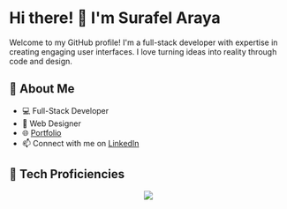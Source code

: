 # Hi there! 👋 I'm Surafel Araya

Welcome to my GitHub profile! I'm a full-stack developer with expertise in creating engaging user interfaces. I love turning ideas into reality through code and design.

## 🚀 About Me

- 💻 Full-Stack Developer
- 🎨 Web Designer
- 🌐 [Portfolio](https://suraffy.netlify.app)
- 📫 Connect with me on [LinkedIn](https://www.linkedin.com/in/surafel-araya)

## 🔧 Tech Proficiencies

<div align=center>
  <a href="https://skillicons.dev">
    <img src="https://skillicons.dev/icons?i=js,ts,css,html,nodejs,express,react,vue,redux,sass,tailwind,bootstrap,mongodb,mysql,figma,xd,firebase,postman,linux&theme=light" />
  </a>
</div>
